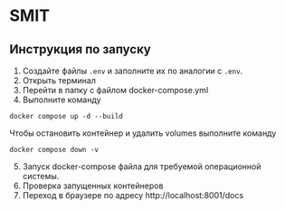 # SMIT
## Инструкция по запуску
1. Создайте файлы `.env` и заполните их по аналогии с `.env`.
2. Открыть терминал
3. Перейти в папку с файлом docker-compose.yml
4. Выполните команду
```
docker compose up -d --build
```
Чтобы остановить контейнер и удалить volumes выполните команду
```
docker compose down -v
```

5.	Запуск docker-compose файла для требуемой операционной системы.
6.	Проверка запущенных контейнеров
7.	Переход в браузере по адресу http://localhost:8001/docs